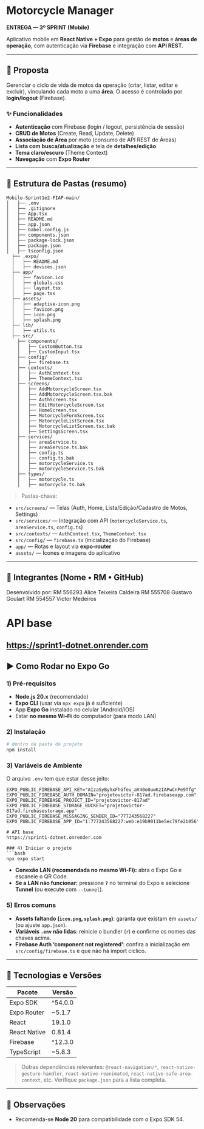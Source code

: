 # Motorcycle Manager

**ENTREGA — 3º SPRINT (Mobile)**

Aplicativo mobile em **React Native + Expo** para gestão de **motos** e **áreas de operação**, com autenticação via **Firebase** e integração com **API REST**.

---

## 📌 Proposta
Gerenciar o ciclo de vida de motos da operação (criar, listar, editar e excluir), vinculando cada moto a uma **área**. O acesso é controlado por **login/logout** (Firebase).

### ✨ Funcionalidades
- **Autenticação** com Firebase (login / logout, persistência de sessão)
- **CRUD de Motos** (Create, Read, Update, Delete)
- **Associação de Área** por moto (consumo de API REST de Áreas)
- **Lista com busca/atualização** e tela de **detalhes/edição**
- **Tema claro/escuro** (Theme Context)
- **Navegação** com **Expo Router**

---

## 🧱 Estrutura de Pastas (resumo)

```text
Mobile-Sprint1e2-FIAP-main/
│   ├── .env
│   ├── .gitignore
│   ├── App.tsx
│   ├── README.md
│   ├── app.json
│   ├── babel.config.js
│   ├── components.json
│   ├── package-lock.json
│   ├── package.json
│   ├── tsconfig.json
  ├── .expo/
  │   ├── README.md
  │   ├── devices.json
  ├── app/
  │   ├── favicon.ico
  │   ├── globals.css
  │   ├── layout.tsx
  │   ├── page.tsx
  ├── assets/
  │   ├── adaptive-icon.png
  │   ├── favicon.png
  │   ├── icon.png
  │   ├── splash.png
  ├── lib/
  │   ├── utils.ts
  ├── src/
    ├── components/
    │   ├── CustomButton.tsx
    │   ├── CustomInput.tsx
    ├── config/
    │   ├── firebase.ts
    ├── contexts/
    │   ├── AuthContext.tsx
    │   ├── ThemeContext.tsx
    ├── screens/
    │   ├── AddMotorcycleScreen.tsx
    │   ├── AddMotorcycleScreen.tsx.bak
    │   ├── AuthScreen.tsx
    │   ├── EditMotorcycleScreen.tsx
    │   ├── HomeScreen.tsx
    │   ├── MotorcycleFormScreen.tsx
    │   ├── MotorcycleListScreen.tsx
    │   ├── MotorcycleListScreen.tsx.bak
    │   ├── SettingsScreen.tsx
    ├── services/
    │   ├── areaService.ts
    │   ├── areaService.ts.bak
    │   ├── config.ts
    │   ├── config.ts.bak
    │   ├── motorcycleService.ts
    │   ├── motorcycleService.ts.bak
    ├── types/
    │   ├── motorcycle.ts
    │   ├── motorcycle.ts.bak
```

> Pastas-chave:
- `src/screens/` — Telas (Auth, Home, Lista/Edição/Cadastro de Motos, Settings)
- `src/services/` — Integração com API (`motorcycleService.ts`, `areaService.ts`, `config.ts`)
- `src/contexts/` — `AuthContext.tsx`, `ThemeContext.tsx`
- `src/config/` — `firebase.ts` (inicialização do Firebase)
- `app/` — Rotas e layout via **expo-router**
- `assets/` — Ícones e imagens do aplicativo

---

## 👥 Integrantes (Nome • RM • GitHub)
Desenvolvido por: 
RM 556293 Alice Teixeira Caldeira 
RM 555708 Gustavo Goulart 
RM 554557 Victor Medeiros

# API base
https://sprint1-dotnet.onrender.com
---

## ▶️ Como Rodar no **Expo Go**

### 1) Pré-requisitos
- **Node.js 20.x** (recomendado)
- **Expo CLI** (usar via `npx expo` já é suficiente)
- App **Expo Go** instalado no celular (Android/iOS)
- Estar **no mesmo Wi‑Fi** do computador (para modo LAN)

### 2) Instalação
```bash
# dentro da pasta do projeto
npm install
```

### 3) Variáveis de Ambiente
O arquivo `.env` tem que estar desse jeito:

```env
EXPO_PUBLIC_FIREBASE_API_KEY="AIzaSyByhxFhGfeu_aV40oOuwKzIAPwCnPe9Tfg"
EXPO_PUBLIC_FIREBASE_AUTH_DOMAIN="projetovictor-817ad.firebaseapp.com"
EXPO_PUBLIC_FIREBASE_PROJECT_ID="projetovictor-817ad"
EXPO_PUBLIC_FIREBASE_STORAGE_BUCKET="projetovictor-817ad.firebasestorage.app"
EXPO_PUBLIC_FIREBASE_MESSAGING_SENDER_ID="777243568227"
EXPO_PUBLIC_FIREBASE_APP_ID="1:777243568227:web:e19b9011be5ec79fe2b056"

# API base
https://sprint1-dotnet.onrender.com

### 4) Iniciar o projeto
```bash
npx expo start
```

- **Conexão LAN (recomendada no mesmo Wi‑Fi):** abra o Expo Go e escaneie o QR Code.
- **Se a LAN não funcionar:** pressione **`?`** no terminal do Expo e selecione **Tunnel** (ou execute com `--tunnel`).

### 5) Erros comuns
- **Assets faltando (`icon.png`, `splash.png`)**: garanta que existam em `assets/` (ou ajuste `app.json`).
- **Variáveis `.env` não lidas**: reinicie o bundler (`r`) e confirme os nomes das chaves acima.
- **Firebase Auth ‘component not registered’**: confira a inicialização em `src/config/firebase.ts` e que não há import cíclico.

---

## 🔧 Tecnologias e Versões

| Pacote | Versão |
|---|---|
| Expo SDK | ^54.0.0 |
| Expo Router | ~5.1.7 |
| React | 19.1.0 |
| React Native | 0.81.4 |
| Firebase | ^12.3.0 |
| TypeScript | ~5.8.3 |

> Outras dependências relevantes: `@react-navigation/*`, `react-native-gesture-handler`, `react-native-reanimated`, `react-native-safe-area-context`, etc. Verifique `package.json` para a lista completa.

---

## 📝 Observações
- Recomenda-se **Node 20** para compatibilidade com o Expo SDK 54.
